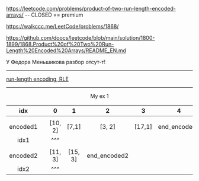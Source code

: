 https://leetcode.com/problems/product-of-two-run-length-encoded-arrays/ -- CLOSED == premium

https://walkccc.me/LeetCode/problems/1868/

https://github.com/doocs/leetcode/blob/main/solution/1800-1899/1868.Product%20of%20Two%20Run-Length%20Encoded%20Arrays/README_EN.md

У Федора Меньшикова разбор отсут-т!

_______

[run-length encoding, RLE](https://ru.wikipedia.org/wiki/%D0%9A%D0%BE%D0%B4%D0%B8%D1%80%D0%BE%D0%B2%D0%B0%D0%BD%D0%B8%D0%B5_%D0%B4%D0%BB%D0%B8%D0%BD_%D1%81%D0%B5%D1%80%D0%B8%D0%B9)

_______

<p align="center"> My ex 1 </p>

|    idx   	|   	|    0    	|    1    	|       2      	|    3   	| 4            	|
|:--------:	|:-:	|:-------:	|:-------:	|:------------:	|:------:	|--------------	|
|          	|   	|         	|         	|              	|        	|              	|
| encoded1 	|   	| [10, 2] 	|  [7,1]  	|    [3, 2]    	| [17,1] 	| end_encoded1 	|
|   idx1   	|   	|   ^^^   	|         	|              	|        	|              	|
|          	|   	|         	|         	|              	|        	|              	|
| encoded2 	|   	| [11, 3] 	| [15, 3] 	| end_encoded2 	|        	|              	|
|   idx2   	|   	|   ^^^   	|         	|              	|        	|              	|

